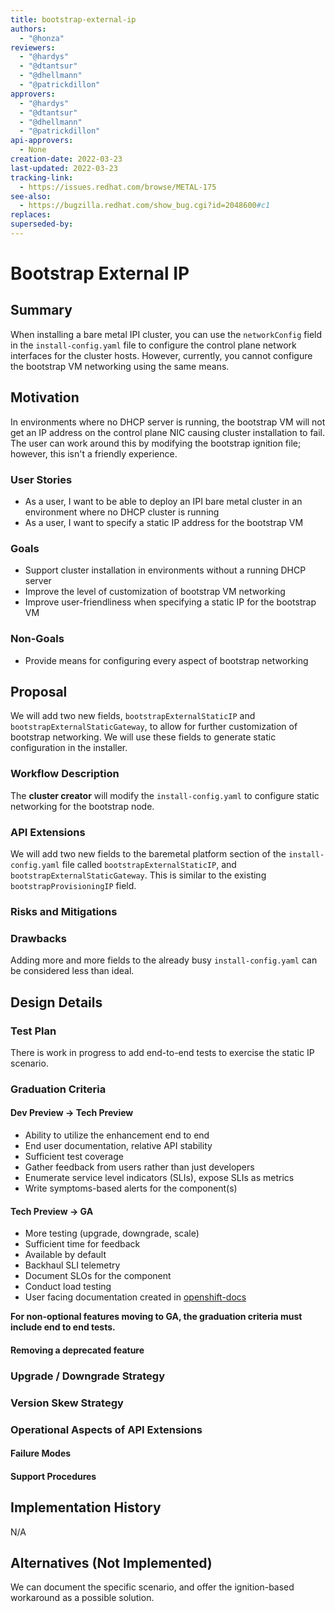 ```yaml
---
title: bootstrap-external-ip
authors:
  - "@honza"
reviewers:
  - "@hardys"
  - "@dtantsur"
  - "@dhellmann"
  - "@patrickdillon"
approvers:
  - "@hardys"
  - "@dtantsur"
  - "@dhellmann"
  - "@patrickdillon"
api-approvers:
  - None
creation-date: 2022-03-23
last-updated: 2022-03-23
tracking-link:
  - https://issues.redhat.com/browse/METAL-175
see-also:
  - https://bugzilla.redhat.com/show_bug.cgi?id=2048600#c1
replaces:
superseded-by:
---
```


# Bootstrap External IP

## Summary

When installing a bare metal IPI cluster, you can use the `networkConfig` field
in the `install-config.yaml` file to configure the control plane network
interfaces for the cluster hosts.  However, currently, you cannot configure the
bootstrap VM networking using the same means.

## Motivation

In environments where no DHCP server is running, the bootstrap VM will not get
an IP address on the control plane NIC causing cluster installation to fail.
The user can work around this by modifying the bootstrap ignition file; however,
this isn't a friendly experience.

### User Stories

- As a user, I want to be able to deploy an IPI bare metal cluster in an
  environment where no DHCP cluster is running
- As a user, I want to specify a static IP address for the bootstrap VM

### Goals

- Support cluster installation in environments without a running DHCP server
- Improve the level of customization of bootstrap VM networking
- Improve user-friendliness when specifying a static IP for the bootstrap VM

### Non-Goals

- Provide means for configuring every aspect of bootstrap networking

## Proposal

We will add two new fields, `bootstrapExternalStaticIP` and
`bootstrapExternalStaticGateway`, to allow for further customization of
bootstrap networking.  We will use these fields to generate static configuration
in the installer.

### Workflow Description

The **cluster creator** will modify the `install-config.yaml` to configure
static networking for the bootstrap node.

### API Extensions

We will add two new fields to the baremetal platform section of the
`install-config.yaml` file called `bootstrapExternalStaticIP`, and
`bootstrapExternalStaticGateway`.  This is similar to the existing
`bootstrapProvisioningIP` field.

### Risks and Mitigations

### Drawbacks

Adding more and more fields to the already busy `install-config.yaml` can be
considered less than ideal.

## Design Details

### Test Plan

There is work in progress to add end-to-end tests to exercise the static IP
scenario.

### Graduation Criteria

#### Dev Preview -> Tech Preview

- Ability to utilize the enhancement end to end
- End user documentation, relative API stability
- Sufficient test coverage
- Gather feedback from users rather than just developers
- Enumerate service level indicators (SLIs), expose SLIs as metrics
- Write symptoms-based alerts for the component(s)

#### Tech Preview -> GA

- More testing (upgrade, downgrade, scale)
- Sufficient time for feedback
- Available by default
- Backhaul SLI telemetry
- Document SLOs for the component
- Conduct load testing
- User facing documentation created in [openshift-docs](https://github.com/openshift/openshift-docs/)

**For non-optional features moving to GA, the graduation criteria must include
end to end tests.**

#### Removing a deprecated feature

### Upgrade / Downgrade Strategy

### Version Skew Strategy

### Operational Aspects of API Extensions

#### Failure Modes

#### Support Procedures

## Implementation History

N/A

## Alternatives (Not Implemented)

We can document the specific scenario, and offer the ignition-based workaround
as a possible solution.
